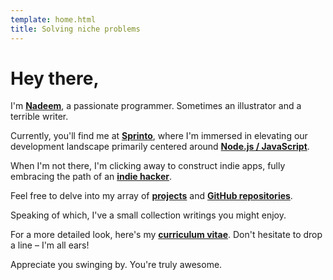 ```yaml
---
template: home.html
title: Solving niche problems
---
```


<b><h1>Hey there,</h1></b>

I'm **[Nadeem](about.md)**, a passionate programmer. Sometimes an illustrator and a terrible writer.

Currently, you'll find me at **[Sprinto](https://www.sprinto.com)**, where I'm immersed in elevating our development landscape primarily centered around **[Node.js / JavaScript](garage.md)**.

When I'm not there, I'm clicking away to construct indie apps, fully embracing the path of an **[indie hacker](garage.md)**.

Feel free to delve into my array of **[projects]()** and **[GitHub repositories](https://github.com/purplecandy)**.

Speaking of which, I've a small collection writings you might enjoy.

For a more detailed look, here's my **[curriculum vitae](resume.md)**. Don't hesitate to drop a line – I'm all ears!

Appreciate you swinging by. You're truly awesome.
